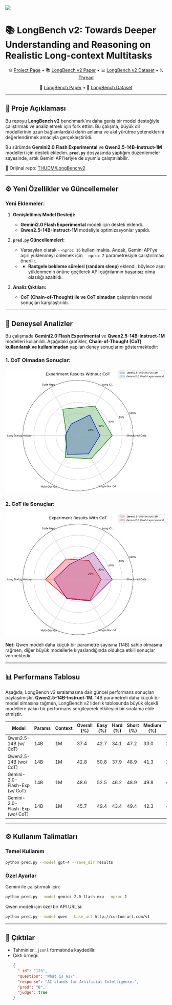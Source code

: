 ![](LongBench/misc/logo.gif)
# 📚 LongBench v2: Towards Deeper Understanding and Reasoning on Realistic Long-context Multitasks

<p align="center">
    🌐 <a href="https://longbench2.github.io" target="_blank">Project Page</a> • 📚 <a href="https://arxiv.org/abs/2412.15204" target="_blank">LongBench v2 Paper</a> • 📊 <a href="https://huggingface.co/datasets/THUDM/LongBench-v2" target="_blank">LongBench v2 Dataset</a> • 𝕏 <a href="https://x.com/realYushiBai/status/1869946577349132766" target="_blank">Thread</a>
</p>
<p align="center">
    📖 <a href="https://arxiv.org/abs/2308.14508" target="_blank">LongBench Paper</a> • 🤗 <a href="https://huggingface.co/datasets/THUDM/LongBench" target="_blank">LongBench Dataset</a>
</p>

---

## 📌 Proje Açıklaması
Bu repoyu **LongBench v2** benchmark'ını daha geniş bir model desteğiyle çalıştırmak ve analiz etmek için fork ettim. Bu çalışma, büyük dil modellerinin uzun bağlamlardaki derin anlama ve akıl yürütme yeteneklerini değerlendirmek amacıyla gerçekleştirildi.

Bu sürümde **Gemini2.0 Flash Experimental** ve **Qwen2.5-14B-Instruct-1M** modelleri için destek ekledim. **`pred.py`** dosyasında yaptığım düzenlemeler sayesinde, artık Gemini API'leriyle de uyumlu çalıştırılabilir.

🔗 Orijinal repo: [THUDM/LongBenchv2](https://github.com/THUDM/LongBenchv2)

---

## ⚙️ Yeni Özellikler ve Güncellemeler

### Yeni Eklemeler:
1. **Genişletilmiş Model Desteği:**
   - **Gemini2.0 Flash Experimental** modeli için destek eklendi.
   - **Qwen2.5-14B-Instruct-1M** modeliyle optimizasyonlar yapıldı.

2. **`pred.py` Güncellemeleri:**
   - Varsayılan olarak `--nproc 16` kullanılmakta. Ancak, Gemini API'ye aşırı yüklenmeyi önlemek için `--nproc 2` parametresiyle çalıştırılması önerilir.
   - - **Rastgele bekleme süreleri (random sleep)** eklendi, böylece aşırı yüklenmenin önüne geçilerek API çağrılarının başarısız olma olasılığı azaltıldı.

   
3. **Analiz Çıktıları:**
   - **CoT (Chain-of-Thought) ile ve CoT olmadan** çalıştırılan model sonuçları karşılaştırıldı.

---

## 🔬 Deneysel Analizler

Bu çalışmada **Gemini2.0 Flash Experimental** ve **Qwen2.5-14B-Instruct-1M** modelleri kullanıldı. Aşağıdaki grafikler, **Chain-of-Thought (CoT) kullanılarak ve kullanılmadan** yapılan deney sonuçlarını göstermektedir:

### 1. CoT Olmadan Sonuçlar:
![CoT Olmadan](misc/experiment-without-cot.jpeg)

### 2. CoT ile Sonuçlar:
![CoT ile](misc/experiment-with-cot.jpeg)

**Not:** Qwen modeli daha küçük bir parametre sayısına (14B) sahip olmasına rağmen, diğer büyük modellerle kıyaslandığında oldukça etkili sonuçlar vermektedir.

---

## 📊 Performans Tablosu

Aşağıda, LongBench v2 sıralamasına dair güncel performans sonuçları paylaşılmıştır. **Qwen2.5-14B-Instruct-1M**, 14B parametreli daha küçük bir model olmasına rağmen, LongBench v2 liderlik tablosunda büyük ölçekli modellere yakın bir performans sergileyerek etkileyici bir sıralama elde etmiştir.

| Model                     | Params | Context  | Overall (%) | Easy (%) | Hard (%) | Short (%) | Medium (%) | Long (%) |
|---------------------------|--------|----------|-------------|----------|----------|-----------|------------|----------|
| Qwen2.5-14B (w/ CoT)     | 14B    | 1M       | 37.4        | 42.7     | 34.1     | 47.2      | 33.0       | 29.06     |
| Qwen2.5-14B (wo/ CoT)    | 14B    | 1M       | 42.8        | 50.8    | 37.9     | 48.9      | 41.3       | 35.5     |
| Gemini-2.0-Flash-Exp (w/ CoT) | 14B    | 1M       | 48.6        | 52.5     | 46.2     | 48.9      | 49.8       | 44.6     |
| Gemini-2.0-Flash-Exp (wo/ CoT)| 14B    | 1M       | 45.7        | 49.4     | 43.4    | 49.4      | 42.3       | 46.6     |

---

## ⚙️ Kullanım Talimatları

### Temel Kullanım
```sh
python pred.py --model gpt-4 --save_dir results
```

### Özel Ayarlar
Gemini ile çalıştırmak için:
```sh
python pred.py --model gemini-2.0-flash-exp --nproc 2
```

Qwen modeli için özel bir API URL'si:
```sh
python pred.py --model qwen --base_url http://custom-url.com/v1
```

---

## 📁 Çıktılar

- Tahminler `.jsonl` formatında kaydedilir.
- Çıktı örneği:
  ```json
  {
    "_id": "123",
    "question": "What is AI?",
    "response": "AI stands for Artificial Intelligence.",
    "pred": "B",
    "judge": true
  }
  ```

